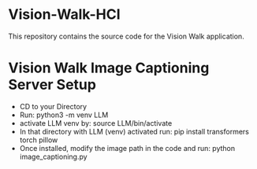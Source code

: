 # Vision-Walk-HCI
This repository contains the source code for the Vision Walk application.


# Vision Walk Image Captioning Server Setup

- CD to your Directory
- Run: python3 -m venv LLM
- activate LLM venv by: source LLM/bin/activate
- In that directory with LLM (venv) activated run: pip install transformers torch pillow
- Once installed, modify the image path in the code and run: python image_captioning.py
